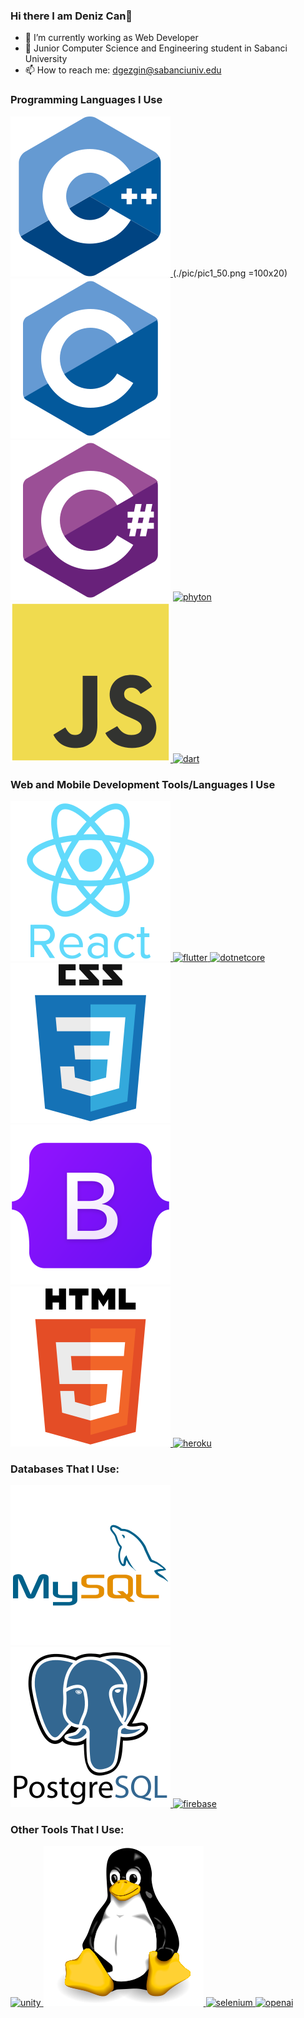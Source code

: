 ### Hi there I am Deniz Can👋

- 🔭 I’m currently working as Web Developer
- 🏫 Junior Computer Science and Engineering student in Sabanci University
- 📫 How to reach me: [dgezgin@sabanciuniv.edu](mailto:dgezgin@sabanciuniv.edu)


### Programming Languages I Use

[![C++](https://raw.githubusercontent.com/devicons/devicon/master/icons/cplusplus/cplusplus-original.svg) ](https://www.w3schools.com/cpp/)(./pic/pic1_50.png =100x20)
[![C](https://raw.githubusercontent.com/devicons/devicon/master/icons/c/c-original.svg) ](https://www.w3schools.com/c/) 
[![Csharp](https://raw.githubusercontent.com/devicons/devicon/master/icons/csharp/csharp-original.svg)](https://www.w3schools.com/cs/)
[![phyton](https://raw.githubusercontent.com/devicons/devicon/master/icons/phyton/phyton-original.svg) ](https://www.w3schools.com/python/) 
[![javascript](https://raw.githubusercontent.com/devicons/devicon/master/icons/javascript/javascript-original.svg) ](https://developer.mozilla.org/en-US/docs/Web/JavaScript)
[![dart](https://www.vectorlogo.zone/logos/dartlang/dartlang-icon.svg) ](https://dart.dev)

### Web and Mobile Development Tools/Languages I Use

[![react](https://raw.githubusercontent.com/devicons/devicon/master/icons/react/react-original-wordmark.svg) ](https://reactjs.org/) 
[![flutter](https://www.vectorlogo.zone/logos/flutterio/flutterio-icon.svg) ](https://flutter.dev)
[![dotnetcore](https://raw.githubusercontent.com/devicons/devicon/master/icons/react/dotnetcore-original.svg) ](https://dotnet.microsoft.com/en-us/download) 
[![css3](https://raw.githubusercontent.com/devicons/devicon/master/icons/css3/css3-original-wordmark.svg) ](https://www.w3schools.com/css/) 
[![bootstrap](https://raw.githubusercontent.com/devicons/devicon/master/icons/bootstrap/bootstrap-original.svg) ](https://getbootstrap.com/) 
[![html5](https://raw.githubusercontent.com/devicons/devicon/master/icons/html5/html5-original-wordmark.svg) ](https://www.w3.org/html/) 
[![heroku](https://www.vectorlogo.zone/logos/heroku/heroku-icon.svg) ](https://heroku.com)

### Databases That I Use:
[![mysql](https://raw.githubusercontent.com/devicons/devicon/master/icons/mysql/mysql-original-wordmark.svg)](https://www.mysql.com/) 
[![postgresql](https://raw.githubusercontent.com/devicons/devicon/master/icons/postgresql/postgresql-original-wordmark.svg) ](https://www.postgresql.org)
[![firebase](https://www.vectorlogo.zone/logos/firebase/firebase-icon.svg) ](https://firebase.google.com/)

### Other Tools That I Use:

[![unity](https://1000logos.net/wp-content/uploads/2020/08/Unity-Logo.png) ](https://unity.com/)
[![linux](https://raw.githubusercontent.com/devicons/devicon/master/icons/linux/linux-original.svg) ](https://www.linux.org/)
[![selenium](https://raw.githubusercontent.com/detain/svg-logos/780f25886640cef088af994181646db2f6b1a3f8/svg/selenium-logo.svg) ](https://www.selenium.dev)
[![openai](https://raw.githubusercontent.com/detain/svg-logos/780f25886640cef088af994181646db2f6b1a3f8/svg/openal-logo.svg) ](https://openai.com/)


<!--
**DenizGezgin/DenizGezgin** is a ✨ _special_ ✨ repository because its `README.md` (this file) appears on your GitHub profile.

Here are some ideas to get you started:


- 🌱 I’m currently learning ...
- 👯 I’m looking to collaborate on ...
- 🤔 I’m looking for help with ...
- 💬 Ask me about ...
- 😄 Pronouns: ...
- ⚡ Fun fact: ...
-->
